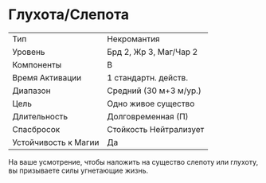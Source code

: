 
# Глухота/Слепота

| | |
|---|---|
|Тип|Некромантия|
|Уровень| Брд 2, Жр 3, Маг/Чар 2|
|Компоненты| В|
|Время Активации| 1 стандартн. действ.|
|Диапазон| Средний (30 м+3 м/ур.)|
|Цель| Одно живое существо|
|Длительность| Долговременная (П)|
|Спасбросок| Стойкость Нейтрализует|
|Устойчивость к Магии| Да|

На ваше усмотрение, чтобы наложить на существо слепоту или глухоту, вы призываете силы угнетающие жизнь.